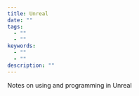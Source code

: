 ```yaml
---
title: Unreal
date: ""
tags:
  - ""
  - ""
keywords:
  - ""
  - ""
description: ""
---
```


Notes on using and programming in Unreal
